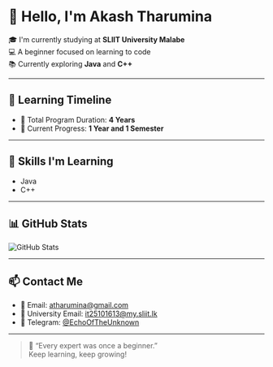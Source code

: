 
# 👋 Hello, I'm Akash Tharumina 

🎓 I'm currently studying at **SLIIT University Malabe**  
💻 A beginner focused on learning to code  
📚 Currently exploring **Java** and **C++**

---

## 🧠 Learning Timeline

- 🎯 Total Program Duration: **4 Years**
- 📅 Current Progress: **1 Year and 1 Semester**

---

## 🚀 Skills I'm Learning

- Java
- C++

---

## 📊 GitHub Stats

![GitHub Stats](https://github-readme-stats.vercel.app/api?username=IT25101613&show_icons=true&theme=nord)

---

## 📫 Contact Me

- 📧 Email: [atharumina@gmail.com](mailto:atharumina@gmail.com)
- 📧 University Email: [it25101613@my.sliit.lk](mailto:it25101613@my.sliit.lk)
- 💬 Telegram: [@EchoOfTheUnknown](https://t.me/EchoOfTheUnknown)

---

> 🌟 “Every expert was once a beginner.”  
> Keep learning, keep growing!
